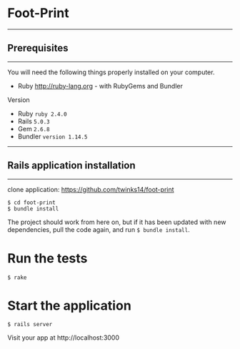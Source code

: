 # Foot-Print

--------------------------------------------------------
## Prerequisites
--------------------------------------------------------
You will need the following things properly installed on your computer.

* Ruby http://ruby-lang.org - with RubyGems and Bundler

 Version

* Ruby `ruby 2.4.0`
* Rails `5.0.3`
* Gem `2.6.8`
* Bundler `version 1.14.5`


--------------------------------------------------------
## Rails application installation
--------------------------------------------------------

clone application: https://github.com/twinks14/foot-print

    $ cd foot-print
    $ bundle install

The project should work from here on, but if it has been updated with new dependencies, pull the code again, and run `$ bundle install`.

# Run the tests

    $ rake

# Start the application

    $ rails server

Visit your app at http://localhost:3000
